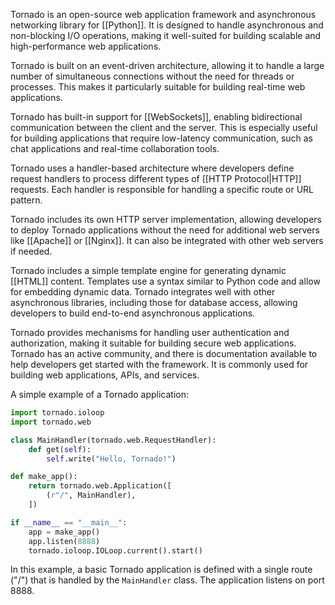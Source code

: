 Tornado is an open-source web application framework and asynchronous networking library for [[Python]]. It is designed to handle asynchronous and non-blocking I/O operations, making it well-suited for building scalable and high-performance web applications.

Tornado is built on an event-driven architecture, allowing it to handle a large number of simultaneous connections without the need for threads or processes. This makes it particularly suitable for building real-time web applications.

Tornado has built-in support for [[WebSockets]], enabling bidirectional communication between the client and the server. This is especially useful for building applications that require low-latency communication, such as chat applications and real-time collaboration tools.

Tornado uses a handler-based architecture where developers define request handlers to process different types of [[HTTP Protocol|HTTP]] requests. Each handler is responsible for handling a specific route or URL pattern.

Tornado includes its own HTTP server implementation, allowing developers to deploy Tornado applications without the need for additional web servers like [[Apache]] or [[Nginx]]. It can also be integrated with other web servers if needed. 

Tornado includes a simple template engine for generating dynamic [[HTML]] content. Templates use a syntax similar to Python code and allow for embedding dynamic data. Tornado integrates well with other asynchronous libraries, including those for database access, allowing developers to build end-to-end asynchronous applications.

Tornado provides mechanisms for handling user authentication and authorization, making it suitable for building secure web applications. Tornado has an active community, and there is documentation available to help developers get started with the framework. It is commonly used for building web applications, APIs, and services.

A simple example of a Tornado application:

```python
import tornado.ioloop
import tornado.web

class MainHandler(tornado.web.RequestHandler):
    def get(self):
        self.write("Hello, Tornado!")

def make_app():
    return tornado.web.Application([
        (r"/", MainHandler),
    ])

if __name__ == "__main__":
    app = make_app()
    app.listen(8888)
    tornado.ioloop.IOLoop.current().start()
```

In this example, a basic Tornado application is defined with a single route ("/") that is handled by the `MainHandler` class. The application listens on port 8888.